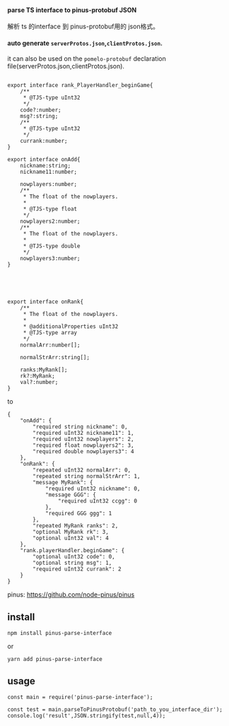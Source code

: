 
####  parse TS interface to pinus-protobuf JSON 
解析  ts 的interface 到 pinus-protobuf用的 json格式。
#### auto generate `serverProtos.json`,`clientProtos.json`.



it can also be used on the `pomelo-protobuf` declaration file(serverProtos.json,clientProtos.json).
```

export interface rank_PlayerHandler_beginGame{
    /**
     * @TJS-type uInt32
     */
    code?:number;
    msg?:string;
    /**
     * @TJS-type uInt32
     */
    currank:number;
}

export interface onAdd{
    nickname:string;
    nickname11:number;

    nowplayers:number;
    /**
     * The float of the nowplayers.
     *
     * @TJS-type float
     */
    nowplayers2:number;
    /**
     * The float of the nowplayers.
     *
     * @TJS-type double
     */
    nowplayers3:number;
}





export interface onRank{
    /**
     * The float of the nowplayers.
     *
     * @additionalProperties uInt32
     * @TJS-type array
     */
    normalArr:number[];

    normalStrArr:string[];

    ranks:MyRank[];
    rk?:MyRank;
    val?:number;
}

```



to 

```
{
    "onAdd": {
        "required string nickname": 0,
        "required uInt32 nickname11": 1,
        "required uInt32 nowplayers": 2,
        "required float nowplayers2": 3,
        "required double nowplayers3": 4
    },
    "onRank": {
        "repeated uInt32 normalArr": 0,
        "repeated string normalStrArr": 1,
        "message MyRank": {
            "required uInt32 nickname": 0,
            "message GGG": {
                "required uInt32 ccgg": 0
            },
            "required GGG ggg": 1
        },
        "repeated MyRank ranks": 2,
        "optional MyRank rk": 3,
        "optional uInt32 val": 4
    },
    "rank.playerHandler.beginGame": {
        "optional uInt32 code": 0,
        "optional string msg": 1,
        "required uInt32 currank": 2
    }
}
```


pinus: https://github.com/node-pinus/pinus


## install

`npm install pinus-parse-interface`

or

`yarn add pinus-parse-interface`


## usage

```
const main = require('pinus-parse-interface');

const test = main.parseToPinusProtobuf('path_to_you_interface_dir');
console.log('result',JSON.stringify(test,null,4));
```

